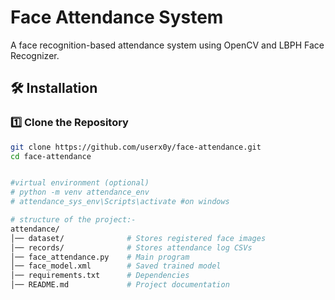 # Face Attendance System
A face recognition-based attendance system using OpenCV and LBPH Face Recognizer.

<!-- ## 📌 Features -->
<!-- - Register new faces with unique registration numbers.
- Prevents overwriting if the registration number already exists.
- Detects faces and logs attendance to CSV files.
- Ignores unrecognized faces in attendance logging.
- Uses OpenCV’s Haarcascade for face detection.
- Saves trained face model for future use. -->

## 🛠️ Installation
### 1️⃣ Clone the Repository
```sh
git clone https://github.com/userx0y/face-attendance.git
cd face-attendance


#virtual environment (optional)
# python -m venv attendance_env
# attendance_sys_env\Scripts\activate #on windows

# structure of the project:-
attendance/
│── dataset/              # Stores registered face images
│── records/              # Stores attendance log CSVs
│── face_attendance.py    # Main program
│── face_model.xml        # Saved trained model
│── requirements.txt      # Dependencies
│── README.md             # Project documentation
